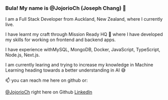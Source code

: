 ### Bula!  My name is @JojorioCh (Joseph Chang) 👋

I am a Full Stack Developer from Auckland, New Zealand, where I currently live.

I have learnt my craft through Mission Ready HQ 🥰 where I have developed my skills for working on frontend and backend apps.

I have experience withMySQL, MongoDB, Docker, JavaScript, TypeScript, Node.js, Next.js. 

I am currently learing and trying to increase my knowledge in Machine Learning heading towards a better understanding in AI 😅

📫 you can reach me here on github or:

[@JojorioCh](https://github.com/JojorioCh) right here on Github
[LinkedIn](https://www.linkedin.com/in/joseph-chang-b25977144/)





<!--
**JojorioCh/JojorioCh** is a ✨ _special_ ✨ repository because its `README.md` (this file) appears on your GitHub profile.

Here are some ideas to get you started:

- 🔭 I’m currently working on ...
- 🌱 I’m currently learning ...
- 👯 I’m looking to collaborate on ...
- 🤔 I’m looking for help with ...
- 💬 Ask me about ...
- 📫 How to reach me: ...
- 😄 Pronouns: ...
- ⚡ Fun fact: ...
-->
